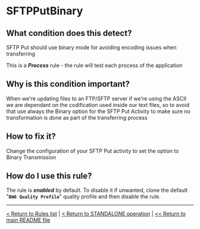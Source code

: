 # SFTPPutBinary

## What condition does this detect?

SFTP Put should use binary mode for avoiding encoding issues when transferring

This is a ***Process*** rule - the rule will test each process of the application

## Why is this condition important?

When we're updating files to an FTP/SFTP server if we're using the ASCII we are dependant on the codification used inside our text files, so to avoid that use always the Binary option for the SFTP Put Activity to make sure no transformation is done as part of the transferring process

## How to fix it?

Change the configuration of your SFTP Put activity to set the option to Binary Transmission

## How do I use this rule?

The rule is **_enabled_** by default. To disable it if unwanted, clone the default "**`BW6 Quality Profile`**" quality profile and then disable the rule.

---
[< Return to Rules list](./RULES.md) | [< Return to STANDALONE operation](../STANDALONE.md) | [<< Return to main README file](../../README.md)
